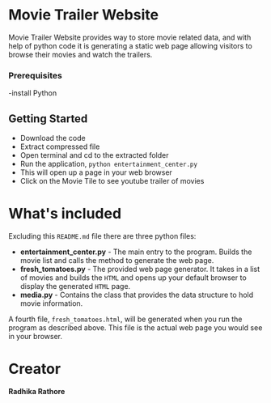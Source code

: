 # Movie Trailer Website

Movie Trailer Website provides way to store movie related data, and with help of python code it is generating a static web page allowing visitors to browse their movies and watch the trailers.

### Prerequisites

   -install Python

## Getting Started

  - Download the code
  - Extract compressed file 
  - Open terminal and cd to the extracted folder
  - Run the application, `python entertainment_center.py`
  - This will open up a page in your web browser
  - Click on the Movie Tile to see youtube trailer of movies

# What's included

Excluding this `README.md` file there are three python files:

  - **entertainment_center.py** - The main entry to the program. Builds the movie list and calls the method to generate
   the web page.
  - **fresh_tomatoes.py** - The provided web page generator. It takes in a list of movies and builds the `HTML` and opens up
  your default browser to display the generated `HTML` page.
  - **media.py** - Contains the class that provides the data structure to hold movie information.
  
A fourth file, `fresh_tomatoes.html`, will be generated when you run the program as described above. 
This file is the actual web page you would see in your browser.

# Creator

**Radhika Rathore**



